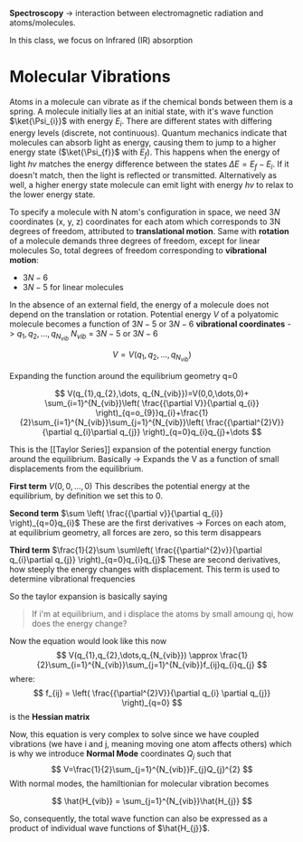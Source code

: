 **Spectroscopy** ->  interaction between electromagnetic radiation and atoms/molecules.

In this class, we focus on Infrared (IR) absorption

# Molecular Vibrations

Atoms in a molecule can vibrate as if the chemical bonds between them is a spring.
A molecule initially lies at an initial state, with it's wave function $\ket{\Psi_{i}}$ with energy $E_{i}$.
There are different states with differing energy levels (discrete, not continuous). Quantum mechanics indicate that molecules can absorb light as energy, causing them to jump to a higher energy state ($\ket{\Psi_{f}}$ with $E_{f}$).
This happens when the energy of light $hv$ matches the energy difference between the states $\Delta E = E_{f} - E_{i}$.
If it doesn't match, then the light is reflected or transmitted.
Alternatively as well, a higher energy state molecule can emit light with energy $hv$ to relax to the lower energy state.

To specify a molecule with N atom's configuration in space, we need $3N$ coordinates (x, y, z) coordinates for each atom which corresponds to 3N degrees of freedom, attributed to **translational motion**.
Same with **rotation** of a molecule demands three degrees of freedom, except for linear molecules
So, total degrees of freedom corresponding to **vibrational motion**:
- $3N-6$
- $3N-5$ for linear molecules

In the absence of an external field, the energy of a molecule does not depend on the translation or rotation.
Potential energy $V$ of a polyatomic molecule becomes a function of $3N-5$ or $3N-6$ **vibrational coordinates** -> $q_{1},q_{2},\dots,q_{N_{vib}}$
$N_{vib}$ = $3N-5$ or $3N-6$

$$
V = V(q_{1},q_{2},\dots,q_{N_{vib}})
$$

Expanding the function around the equilibrium geometry q=0

$$
V(q_{1},q_{2},\dots, q_{N_{vib}})=V(0,0,\dots,0)+ \sum_{i=1}^{N_{vib}}\left( \frac{{\partial V}}{\partial q_{i}} \right)_{q=o_{9}}q_{i}+\frac{1}{2}\sum_{i=1}^{N_{vib}}\sum_{j=1}^{N_{vib}}\left( \frac{{\partial^{2}V}}{\partial q_{i}\partial q_{j}} \right)_{q=0}q_{i}q_{j}+\dots
$$

This is the [[Taylor Series]] expansion of the potential energy function around the equilibrium.
Basically -> Expands the V as a function of small displacements from the equilibrium.

**First term**
$V(0,0,\dots,0)$
This describes the potential energy at the equilibrium, by definition we set this to 0.

**Second term**
$\sum \left( \frac{{\partial v}}{\partial q_{i}} \right)_{q=0}q_{i}$
These are the first derivatives -> Forces on each atom, at equilibrium geometry, all forces are zero, so this term disappears

**Third term**
$\frac{1}{2}\sum \sum\left( \frac{{\partial^{2}v}}{\partial q_{i}\partial q_{j}} \right)_{q=0}q_{i}q_{j}$
These are second derivatives, how steeply the energy changes with displacement. This term is used to determine vibrational frequencies

So the taylor expansion is basically saying
>If i'm at equilibrium, and i displace the atoms by small amoung qi, how does the energy change?

Now the equation would look like this now
$$
V(q_{1},q_{2},\dots,q_{N_{vib}}) \approx \frac{1}{2}\sum_{i=1}^{N_{vib}}\sum_{j=1}^{N_{vib}}f_{ij}q_{i}q_{j}
$$
where:
$$
f_{ij} = \left( \frac{{\partial^{2}V}}{\partial q_{i} \partial q_{j}} \right)_{q=0}
$$
is the **Hessian matrix**

Now, this equation is very complex to solve since we have coupled vibrations (we have i and j, meaning moving one atom affects others)
which is why we introduce **Normal Mode** coordinates ${Q_{j}}$ such that
$$
V=\frac{1}{2}\sum_{j=1}^{N_{vib}}F_{j}Q_{j}^{2}
$$
With normal modes, the hamiltionian for molecular vibration becomes

$$
\hat{H_{vib}} = \sum_{j=1}^{N_{vib}}\hat{H_{j}}
$$

So, consequently, the total wave function can also be expressed as a product of individual wave functions of $\hat{H_{j}}$.
